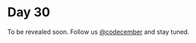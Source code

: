 # Day 30

To be revealed soon. Follow us [@codecember](https://twitter.com/codecember_ink) and stay tuned.
